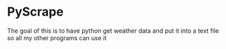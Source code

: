 # PyScrape
The goal of this is to have python get weather data and put it into a text file so all my other programs can use it
